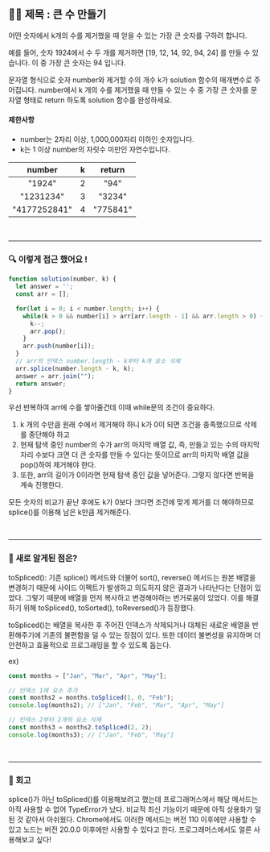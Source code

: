 ## ✍🏻 제목 : 큰 수 만들기
어떤 숫자에서 k개의 수를 제거했을 때 얻을 수 있는 가장 큰 숫자를 구하려 합니다.

예를 들어, 숫자 1924에서 수 두 개를 제거하면 [19, 12, 14, 92, 94, 24] 를 만들 수 있습니다. 이 중 가장 큰 숫자는 94 입니다.

문자열 형식으로 숫자 number와 제거할 수의 개수 k가 solution 함수의 매개변수로 주어집니다. number에서 k 개의 수를 제거했을 때 만들 수 있는 수 중 가장 큰 숫자를 문자열 형태로 return 하도록 solution 함수를 완성하세요.

#### 제한사항
- number는 2자리 이상, 1,000,000자리 이하인 숫자입니다.
- k는 1 이상 number의 자릿수 미만인 자연수입니다.

|number|k|return|
|:------:|:----:|:----:|
|"1924"|2|"94"|
|"1231234"|3|"3234"|
|"4177252841"|4|"775841"|


</br>

---

### 🔍 이렇게 접근 했어요 !

```javascript
function solution(number, k) {
  let answer = '';
  const arr = [];

  for(let i = 0; i < number.length; i++) {
    while(k > 0 && number[i] > arr[arr.length - 1] && arr.length > 0) {
      k--;
      arr.pop();
    }
    arr.push(number[i]);
  }
  // arr의 인덱스 number.length - k부터 k개 요소 삭제
  arr.splice(number.length - k, k);
  answer = arr.join("");
  return answer;
}
```

우선 반복하여 arr에 수를 쌓아줄건데 이때 while문의 조건이 중요하다. 
1. k 개의 수만큼 원래 수에서 제거해야 하니 k가 0이 되면 조건을 충족했으므로 삭제를 중단해야 하고
2. 현재 탐색 중인 number의 수가 arr의 마지막 배열 값, 즉, 만들고 있는 수의 마지막 자리 수보다 크면 더 큰 숫자를 만들 수 있다는 뜻이므로 arr의 마지막 배열 값을 pop()하여 제거해야 한다.
3. 또한, arr의 길이가 0이라면 현재 탐색 중인 값을 넣어준다. 그렇지 않다면 반복을 계속 진행한다.

모든 숫자의 비교가 끝난 후에도 k가 0보다 크다면 조건에 맞게 제거를 더 해야하므로 splice()를 이용해 남은 k만큼 제거해준다.

</br>

---

### 🎉 새로 알게된 점은?
toSpliced(): 기존 splice() 메서드와 더불어 sort(), reverse() 메서드는 원본 배열을 변경하기 때문에 사이드 이펙트가 발생하고 의도하지 않은 결과가 나타난다는 단점이 있었다. 그렇기 때문에 배열을 먼저 복사하고 변경해야하는 번거로움이 있었다. 이를 해결하기 위해 toSpliced(), toSorted(), toReversed()가 등장했다.

toSpliced()는 배열을 복사한 후 주어진 인덱스가 삭제되거나 대체된 새로운 배열을 반환해주기에 기존의 불편함을 덜 수 있는 장점이 있다. 또한 데이터 불변성을 유지하며 더 안전하고 효율적으로 프로그래밍을 할 수 있도록 돕는다.

ex)
```javascript
const months = ["Jan", "Mar", "Apr", "May"];

// 인덱스 1에 요소 추가
const months2 = months.toSpliced(1, 0, "Feb");
console.log(months2); // ["Jan", "Feb", "Mar", "Apr", "May"]

// 인덱스 2부터 2개의 요소 삭제
const months3 = months2.toSpliced(2, 2);
console.log(months3); // ["Jan", "Feb", "May"]
```

</br>

---

### 🐾 회고
splice()가 아닌 toSpliced()를 이용해보려고 했는데 프로그래머스에서 해당 메서드는 아직 사용할 수 없어 TypeError가 났다. 비교적 최신 기능이기 때문에 아직 상용화가 덜 된 것 같아서 아쉬웠다. Chrome에서도 이러한 메서드는 버전 110 이후에만 사용할 수 있고 노드는 버전 20.0.0 이후에만 사용할 수 있다고 한다. 프로그래머스에서도 얼른 사용해보고 싶다!